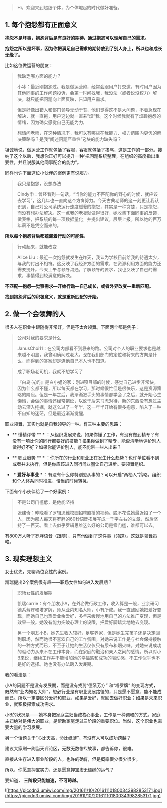 > Hi，欢迎来到超级个体，为个体崛起的时代做好准备。

## 1. 每个抱怨都有正面意义

 **抱怨不是坏事，抱怨背后是有良好的期待，通过抱怨可以理解自己的需求。**

 **抱怨之所以是坏事，因为你把满足自己需求的期待放到了别人身上，所以也和成长无缘了。**

比如这位做运营的朋友：

> 我缺乏哪方面的能力？
> 
> 小冰：最近刚抱怨过。我是做运营的，经常会跟用户打交道，有时用户因为其他同事的工作问题投诉，会第一时间找我，我没法（或者说没权力）解决，就只能把问题向上面反映，告知用户需求。
> 
> 但是好像出错人和部门领导无动于衷，他们觉得这不是大问题，不着急现在解决，就一直拖，用户这边就一直来“烦”我。这个时候我就有了烦躁抱怨的情绪，因为确实感觉自己无能为力。
> 
> 想请问老师，在这种情况下，我可以有哪些在我能力、权力范围内更优的解决策略吗？是我“阐述问题严重性”这块的能力缺失吗？

坦诚地说，做运营工作就包括了客服，客服就包括了挨骂，这是工作的一部分。接纳了这个以后，我想你正好可以提升一种“把问题系统整理，在组织的高度指出重要性，并且说服其他同事配合的能力”。

同样也许下面这位小伙伴的案例更有说服力。

> 我只是抱怨，没想办法
> 
> Cindy申：曾经看到一句话，“当你的能力不匹配你的野心的时候，就应该去学习”，这几年也一直向这个方向努力。今天古典老师的这一刻更让我认识到，自己对公司系统运行速度缓慢的抱怨，其实是一种贪婪，只是抱怨，而没有想办法解决。这一点我的老板就做得很好，她收集下面同事的反馈，做表格，把系统的每一项数据量化，并提出建议，层层上报。所以她的百万年薪不是凭空而来的。

 **所以每个抱怨背后都蕴藏着行动的可能性。**

> 行动起来，就能改变
> 
> 
> 
> Alice Liu：最近一次抱怨就发生在昨天，我认为学校目前给我的待遇太少，与我的付出不相符。这反映了我经济方面的需求，在资源利用方面的能力还需要提升。今天上午与领导沟通，了解领导的要求，我也反映了自己的需求，事情得到较满意的解决。

 **不匹配—抱怨—觉察需求—开始行动—自己成长，或者外界改变—重新匹配。**

 **找到抱怨背后的积极意义，就是重新匹配的开始。**

##  2. 做一个会领舞的人

很多人在职业中跟随得非常好，但是不太会领舞。下面两个都是例子：

> 公司对我的要求是什么
> 
> JanusChoi11：在公司内部看不到将来的路。公司对个人的职业要求也是越来越不明显，我曾明确问过老大，现在我们部门的定位和将来的方向是什么，而得到的答案却是连他自己本人也不知道。

> 成了职场老司机，我就不想学习了
> 
> 『白岛·光屿』是白小姐的家：刚进项目部的时候，感觉自己进步非常快，因为什么都不懂，所以每天都在学习，那时候很忙但是很快乐，这是资源策略的阶段。但是一年之后，我渐渐把手头的事情都学会了之后，就开始心生懒惰，会做的事情还经常拖延，以致于后来马虎对待，新的东西没有想过主动去深入挖掘，就这么过了一年半。这一年半开始有很多抱怨，陷入了一种不自知的迷茫，但是最近渐渐觉醒。

职业领舞，其实也就是自我领导的一种。有三种主要的思路：

* ** 懂精评带 ** * ：从组织发展来说，如果你懂了工作，有没有做到精专？有没有一项比你的同行都要好的技能？如果你做到了精专，能否清晰地评价别人做得好不好？如果你能评价别人，能不能带一些人出来？

* ** 职业趋势 ** * ：你所在的行业和职业正在发生什么趋势？也许单位看不到或者并未执行，但是你应该进入同行同业圈让自己进步。要领舞组织。

*  * **爱好与事业** * ：有没有什么你特别想从事的？可以开启“两栖人”策略，组织和个人体系同时推进，恰当的时候转换。

下面有个小伙伴给了一个好案例：

> 不是公司门槛低，是他能坚持
> 
> 张建奇：昨晚看了罗辑思维校园招聘直播的视频。脱不花说她最近招了一个人，因为那人每天将罗胖的60秒语音拓展写成一千字左右的文章，然后坚持了一百天。看上去似乎罗辑思维这么好的公司是零门槛，谁都可以去。

有800万人听了罗胖语音（跟随），只有他做到了这件事（领跑）。这就是领舞策略。

## 3. 现实理想主义

女士优先，先聊两位女性的案例。

凯瑞提出2个案例很有趣——职场女性如何进入发展期？

> 职场女性的发展期
> 
> 凯瑞carrie：有个朋友小A，在外企做行政工作，收入算是一般，业余研习德系芳疗和塔罗牌，师从业内知名大师，小有所成。我一直鼓励她把爱好变现，而她自己也热爱业余爱好，多年来缓慢地用自己的方法推广变现，但是效果一般。她没有能力突破心理上的设限，把爱好脚踏实地地去变现。
> 
> 另一个朋友小B，她先生收入较好，足够养家，但是她生完孩子还是决定回到职场，然而她很不喜欢自己的工作氛围。对她来说工作是与社会保持接触的一种方式而已，不至于让她的生活仅仅只有尿布和烟火味。对她来说成功的驱动力从来不在工作本身，而在家庭的融洽和亲人之间的感情。所以对小B来说，继续工作并不能增加她的幸福感和成功的驱动感，不工作似乎也不是好的选择。她也没有办法跨入发展期。

我的看法是：

小A的问题不是没有发展期，而是没有找到“德系芳疗” 和“塔罗牌” 的变现方式，既然有“业内知名大师”，想必行业是有职业发展路径的，只是愿不愿意、能不能成而已。所以一定要区分爱好和职业，如果是爱好，就回去做好职业；如果是未来职业，就积极探索成功需求。

小B的状况是——她本身把家庭主妇当成核心事业，工作是一种调和的方式。家庭主妇绝对是伟大的职业，是帮助家庭走过三阶段的重要职位。当然，这个职业也需要大量的学习发展。

另一个话题关于“心比天高，命比纸薄”，有没有人可以成功跨越？

建议大家刷一刷当天评论区，无数无数惨烈故事，都告诉你，很难。

直接从生存进入事业阶段的人，也许的确有，但是概率很少很少很少。

所以，你愿意押宝实力，还是愿意押宝虚无缥缈的运气？

要知道， **三阶段只能加速，不可跨越。**

![https://piccdn3.umiwi.com/img/201611/10/201611101800343982853171.jpg](https://piccdn3.umiwi.com/img/201611/10/201611101800343982853171.jpg)

---
